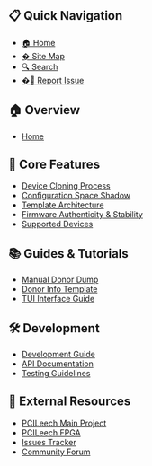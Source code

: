 <!-- 
===========================================
PCILeech Firmware Generator - Documentation
Site Navigation Sidebar
Last Updated: 2025-07-18
===========================================
-->

## 📋 Quick Navigation

* [🏠 Home](/ "Return to homepage")
* [�️ Site Map](sitemap "Complete index of all pages")
* [🔍 Search](search "Search documentation")
* [�📝 Report Issue](https://github.com/ramsey/PCILeechFWGenerator/issues/new "Report a documentation issue")

## 🏠 Overview

* [Home](/ "PCILeech Firmware Generator homepage")

## 🔧 Core Features

* [Device Cloning Process](device-cloning "Learn about the device cloning workflow")
* [Configuration Space Shadow](config-space-shadow "Understanding the configuration space shadow mechanism")
* [Template Architecture](template-architecture "Explore the template-based design system")
* [Firmware Authenticity & Stability](firmware-uniqueness "Ensuring firmware integrity and reliability")
* [Supported Devices](supported-devices "View all compatible hardware devices")

## 📚 Guides & Tutorials

* [Manual Donor Dump](manual-donor-dump "How to manually create donor device dumps")
* [Donor Info Template](donor-info-template "Generate comprehensive device information templates")
* [TUI Interface Guide](tui-readme "Using the Terminal User Interface")

## 🛠️ Development

* [Development Guide](development "Contributing to PCILeech Firmware Generator")
* [API Documentation](api/index.html "Auto-generated Python API documentation")
* [Testing Guidelines](development#testing "How to test your contributions")

## 🔗 External Resources

* [PCILeech Main Project](https://github.com/ufrisk/pcileech "Visit the main PCILeech project")
* [PCILeech FPGA](https://github.com/ufrisk/pcileech-fpga "PCILeech FPGA implementation")
* [Issues Tracker](https://github.com/ramsey/PCILeechFWGenerator/issues "Report bugs or request features")
* [Community Forum](https://github.com/ramsey/PCILeechFWGenerator/discussions "Join the community discussions")

<!-- 
Add [Back to top](#quick-navigation) links if this sidebar becomes longer 
-->

